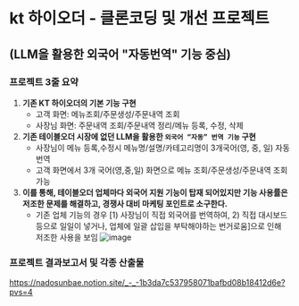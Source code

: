 # kt 하이오더 - 클론코딩 및 개선 프로젝트
## (LLM을 활용한 외국어 "자동번역" 기능 중심)

### 프로젝트 3줄 요약
1. **기존 KT  하이오더의 기본 기능 구현**
    - 고객 화면: 메뉴조회/주문생성/주문내역 조회
    - 사장님 화면: 주문내역 조회/주문내역 정리/메뉴 등록, 수정, 삭제
2. **기존 테이블오더 시장에 없던 LLM을 활용한 `외국어 “자동” 번역 기능` 구현**
    - 사장님이 메뉴 등록,수정시 메뉴명/설명/카테고리명이 3개국어(영, 중, 일) 자동 번역
    - 고객 화면에서 3개 국어(영,중,일) 화면으로 메뉴 조회/주문생성/주문내역 조회 가능
3. **이를 통해, 테이블오더 업체마다 외국어 지원 기능이 탑재 되어있지만 기능 사용률은 저조한 문제를 해결하고, 경쟁사 대비 마케팅 포인트로 소구한다.**  
    - 기존 업체 기능의 경우 [1) 사장님이 직접 외국어를 번역하여, 2) 직접 대시보드 등으로 일일이 넣거나, 업체에 일괄 삽입을 부탁해야하는 번거로움]으로 인해 저조한 사용을 보임
![image](https://github.com/user-attachments/assets/be0f8e32-ae04-4349-b36f-86681bcc2cd6)

### 프로젝트 결과보고서 및 각종 산출물
https://nadosunbae.notion.site/_-_-1b3da7c537958071bafbd08b18412d6e?pvs=4
